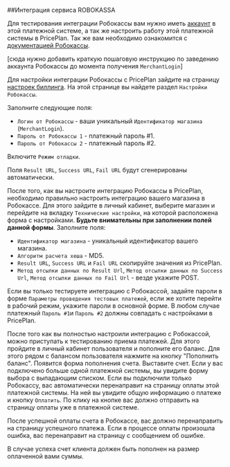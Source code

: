 ##Интеграция сервиса ROBOKASSA

Для тестирования интеграции Робокассы вам нужно иметь [аккаунт](https://partner.robokassa.ru/Reg/Register?culture=ru) в этой платежной системе, а так же настроить работу этой платежной системы в PricePlan. Так же вам необходимо ознакомится с [документацией Робокассы](http://robokassa.ru/ru/Doc/Ru/Interface.aspx).

[сюда нужно добавить краткую пошаговую инструкцию по заведению аккаунта Робокассы до момента получения `MerchantLogin`]

Для настройки интеграции Робокассы с PricePlan зайдите на страницу [настроек биллинга](https://cust1.priceplan.ru:7889/account/). На этой странице вы найдете раздел `Настройки Робокассы`.

Заполните следующие поля:
* `Логин от Робокассы` - ваши уникальный `Идентификатор магазина` (`MerchantLogin`).
* `Пароль от Робокассы 1` - платежный пароль #1.
* `Пароль от Робокассы 2` - платежный пароль #2.

Включите `Режим отладки`.

Поля `Result URL`, `Success URL`, `Fail URL` будут сгенерированы автоматически.

После того, как вы настроите интеграцию Робокассы в PricePlan, необходимо правильно настроить интеграцию вашего магазина в Робокассе. Для этого зайдите в личный кабинет, выберите магазин и перейдите на вкладку `Технические настройки`, на которой расположена форма с настройками. **Будьте внимательны при заполнении полей данной формы**. Заполните поля:

* `Идентификатор магазина` - уникальный идентификатор вашего магазина. 
* `Алгоритм расчета хеша` - MD5.
* `Result URL`, `Success URL` и `Fail URL` скопируйте значения из PricePlan.
* `Метод отсылки данных по Result Url`, `Метод отсылки данных по Success Url`, `Метод отсылки данных по Fail Url` - везде укажите POST.

Если вы только тестируете интеграцию с Робокассой, задайте пароли в форме `Параметры проведения тестовых платежей`, если же хотите перейти в рабочий режим, укажите пароли в основной форме. В любом случае платежный `Пароль #1`и `Пароль #2` должны совпадать с настройками в PricePlan.

После того как вы полностью настроили интеграцию с Робокассой, можно приступать к тестированию приема платежей. Для этого пройдите в личный кабинет пользователя и пополните его баланс. Для этого рядом с балансом пользователя нажмите на кнопку "Пополнить баланс". Появится форма пополнения счета. Выставите счет. Если у вас подключено больше одной платежной системы, вы увидите форму выбора с выпадающим списком. Если вы подключили только Робокассу, вас автоматически перенаправит на страницу оплаты этой платежной системы. На ней вы увидите общую информацию о платеже и кнопку `Оплатить`. По клику на кнопке вас должно отправить на страницу оплаты уже в платежной системе.

После успешной оплаты счета в Робокассе, вас должно перенаправить на страницу успешного платежа. Если в процессе оплаты произошла ошибка, вас перенаправит на страницу с сообщением об ошибке.

В случае успеха счет клиента должен быть пополнен на размер оплаченной вами суммы.
